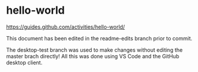 # hello-world
https://guides.github.com/activities/hello-world/

This document has been edited in the readme-edits branch prior to commit.

The desktop-test branch was used to make changes without editing the master brach directly! All this was done using VS Code and the GitHub desktop client.